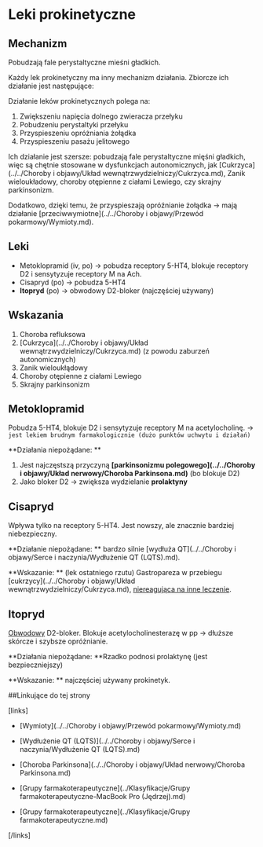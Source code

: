 # Leki prokinetyczne



## Mechanizm

Pobudzają fale perystaltyczne mieśni gładkich.

Każdy lek prokinetyczny ma inny mechanizm działania. Zbiorcze ich działanie jest następujące:

Działanie leków prokinetycznych polega na:

1. Zwiększeniu napięcia dolnego zwieracza przełyku
2. Pobudzeniu perystaltyki przełyku
3. Przyspieszeniu opróżniania żołądka
4. Przyspieszeniu pasażu jelitowego

Ich działanie jest szersze: pobudzają fale perystaltyczne mięśni gładkich, więc są chętnie stosowane w dysfunkcjach autonomicznych, jak [Cukrzyca](../../Choroby i objawy/Układ wewnątrzwydzielniczy/Cukrzyca.md), Zanik wieloukładowy, choroby otępienne z ciałami Lewiego, czy skrajny parkinsonizm.

Dodatkowo, dzięki temu, że przyspieszają opróźnianie żołądka → mają działanie [przeciwwymiotne](../../Choroby i objawy/Przewód pokarmowy/Wymioty.md).



## Leki

- Metoklopramid (iv, po) → pobudza receptory 5-HT4, blokuje receptory D2 i sensytyzuje receptory M na Ach.
- Cisapryd (po) → pobudza 5-HT4
- **Itopryd** (po) → obwodowy D2-bloker (najczęściej używany)



## Wskazania

1. Choroba refluksowa
2. [Cukrzyca](../../Choroby i objawy/Układ wewnątrzwydzielniczy/Cukrzyca.md) (z powodu zaburzeń autonomicznych)
3. Zanik wieloukłądowy
4. Choroby otępienne z ciałami Lewiego
5. Skrajny parkinsonizm




## Metoklopramid

Pobudza 5-HT4, blokuje D2 i sensytyzuje receptory M na acetylocholinę. → `jest lekiem brudnym farmakologicznie (dużo punktów uchwytu i działań)` 

**Działania niepożądane: ** 

1. Jest najczęstszą przyczyną **[parkinsonizmu polegowego](../../Choroby i objawy/Układ nerwowy/Choroba Parkinsona.md)** (bo blokuje D2)
2. Jako bloker D2 → zwiększa wydzielanie **prolaktyny**





## Cisapryd

Wpływa tylko na receptory 5-HT4. Jest nowszy, ale znacznie bardziej niebezpieczny.

**Działanie niepożądane: ** bardzo silnie [wydłuża QT](../../Choroby i objawy/Serce i naczynia/Wydłużenie QT (LQTS).md).

**Wskazanie: ** (lek ostatniego rzutu) Gastropareza w przebiegu [cukrzycy](../../Choroby i objawy/Układ wewnątrzwydzielniczy/Cukrzyca.md), <u>niereagująca na inne leczenie</u>.



## Itopryd

<u>Obwodowy</u> D2-bloker.  Blokuje acetylocholinesterazę w pp → dłuższe skórcze i szybsze opróżnianie.

**Działania niepożądane: **Rzadko podnosi prolaktynę (jest bezpieczniejszy)

**Wskazanie: ** najczęściej używany prokinetyk.



##Linkujące do tej strony

[links]

- [Wymioty](../../Choroby i objawy/Przewód pokarmowy/Wymioty.md)

- [Wydłużenie QT (LQTS)](../../Choroby i objawy/Serce i naczynia/Wydłużenie QT (LQTS).md)

- [Choroba Parkinsona](../../Choroby i objawy/Układ nerwowy/Choroba Parkinsona.md)

- [Grupy farmakoterapeutyczne](../Klasyfikacje/Grupy farmakoterapeutyczne-MacBook Pro (Jędrzej).md)

- [Grupy farmakoterapeutyczne](../Klasyfikacje/Grupy farmakoterapeutyczne.md)


[/links]











